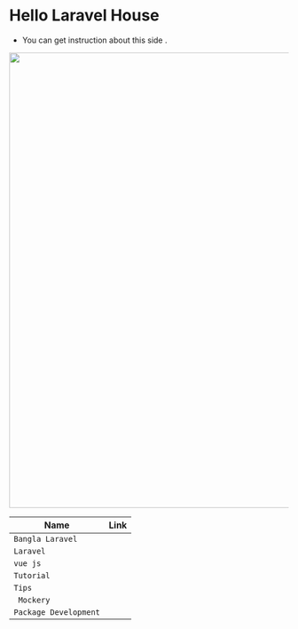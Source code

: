 # Hello Laravel House

* You can get instruction about this side .

<p align="center"><a href="https://fb.com/hellolaravel" target="_blank"><img width="820"src="https://scontent-sit4-1.xx.fbcdn.net/v/t1.0-9/18581983_1724109517881589_786218934125442229_n.png?oh=638017ec2874803d25e03d686bd227f6&oe=59AA9B22"></a></p>

|  Name | Link  |
|---|---|
| `Bangla Laravel`  |   |
|  `Laravel` |   |
|  `vue js` |   |
| `Tutorial`  |   |
| `Tips ` |   |
|` Mockery`  |   |
| `Package Development`  |   |
